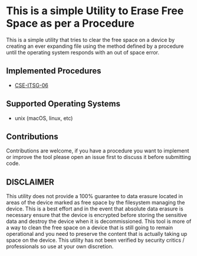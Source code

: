 # This is a simple Utility to Erase Free Space as per a Procedure
This is a simple utility that tries to clear the free space on a device by
creating an ever expanding file using the method defined by a procedure until
the operating system responds with an out of space error.

## Implemented Procedures
- [CSE-ITSG-06](https://www.cse-cst.gc.ca/en/node/270/html/10572)

## Supported Operating Systems
- unix (macOS, linux, etc)

## Contributions
Contributions are welcome, if you have a procedure you want to implement or
improve the tool please open an issue first to discuss it before submitting code.

## DISCLAIMER
This utility does not provide a 100% guarantee to data erasure located in areas
of the device marked as free space by the filesystem managing the device. This
is a best effort and in the event that absolute data erasure is necessary
ensure that the device is encrypted before storing the sensitive data and destroy
the device when it is decommissioned. This tool is more of a way to clean the
free space on a device that is still going to remain operational and you need to
preserve the content that is actually taking up space on the device. This
utility has not been verified by security critics / professionals so use at your
own discretion.
